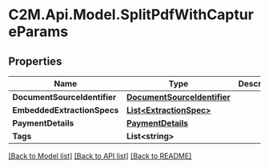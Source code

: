# C2M.Api.Model.SplitPdfWithCaptureParams

## Properties

Name | Type | Description | Notes
------------ | ------------- | ------------- | -------------
**DocumentSourceIdentifier** | [**DocumentSourceIdentifier**](DocumentSourceIdentifier.md) |  | 
**EmbeddedExtractionSpecs** | [**List&lt;ExtractionSpec&gt;**](ExtractionSpec.md) |  | 
**PaymentDetails** | [**PaymentDetails**](PaymentDetails.md) |  | [optional] 
**Tags** | **List&lt;string&gt;** |  | [optional] 

[[Back to Model list]](../../README.md#documentation-for-models) [[Back to API list]](../../README.md#documentation-for-api-endpoints) [[Back to README]](../../README.md)

